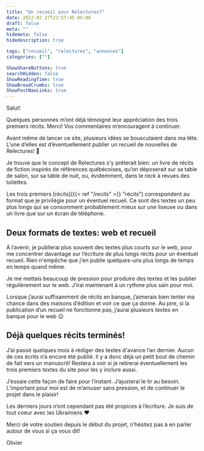 ```yaml
---
title: "Un recueil pour Relectures?"
date: 2022-02-27T22:57:45-05:00
draft: false
meta: ""
hidemeta: false
hidedescription: true

tags: ["recueil", "relectures", "annonces"]
categories: [""]

ShowShareButtons: true
searchHidden: false
ShowReadingTime: true
ShowBreadCrumbs: true
ShowPostNavLinks: true
---
```

Salut!

Quelques personnes m’ont déjà témoigné leur appréciation des trois premiers récits. Merci! Vos commentaires m’encouragent à continuer.

Avant même de lancer ce site, plusieurs idées se bousculaient dans ma tête. L’une d’elles est d’éventuellement publier un recueil de nouvelles de Relectures! :orange_book:

Je trouve que le concept de Relectures s'y prêterait bien: un livre de récits de fiction inspirés de références québécoises, qu’on déposerait sur sa table de salon, sur sa table de nuit, ou, évidemment, dans le _rack_ à revues des toilettes. 

Les trois premiers [récits]({{< ref "/recits" >}} "récits") correspondent au format que je privilégie pour un éventuel recueil. Ce sont des textes un peu plus longs qui se consomment probablement mieux sur une liseuse ou dans un livre que sur un écran de téléphone. 

## Deux formats de textes: web et recueil
À l’avenir, je publierai plus souvent des textes plus courts sur le web, pour me concentrer davantage sur l’écriture de plus longs récits pour un éventuel recueil. Rien n'empêche que j'en publie quelques-uns plus longs de temps en temps quand même.

Je me mettais beaucoup de pression pour produire des textes et les publier régulièrement sur le web. J’irai maintenant à un rythme plus sain pour moi.

Lorsque j’aurai suffisamment de récits en banque, j’aimerais bien tenter ma chance dans des maisons d’édition et voir ce que ça donne. Au pire, si la publication d’un recueil ne fonctionne pas, j’aurai plusieurs textes en banque pour le web :wink:

## Déjà quelques récits terminés!
J’ai passé quelques mois à rédiger des textes d'avance l’an dernier. Aucun de ces écrits n’a encore été publié. Il y a donc déjà un petit bout de chemin de fait vers un manuscrit! Restera à voir si je retirerai éventuellement les trois premiers textes du site pour les y inclure aussi. 

J’essaie cette façon de faire pour l’instant. J’ajusterai le tir au besoin. L’important pour moi est de m’amuser sans pression, et de continuer le projet dans le plaisir!

Les derniers jours n’ont cependant pas été propices à l’écriture. Je suis de tout coeur avec les Ukrainiens :heart:

Merci de votre soutien depuis le début du projet, n’hésitez pas à en parler autour de vous si ça vous dit!

Olivier